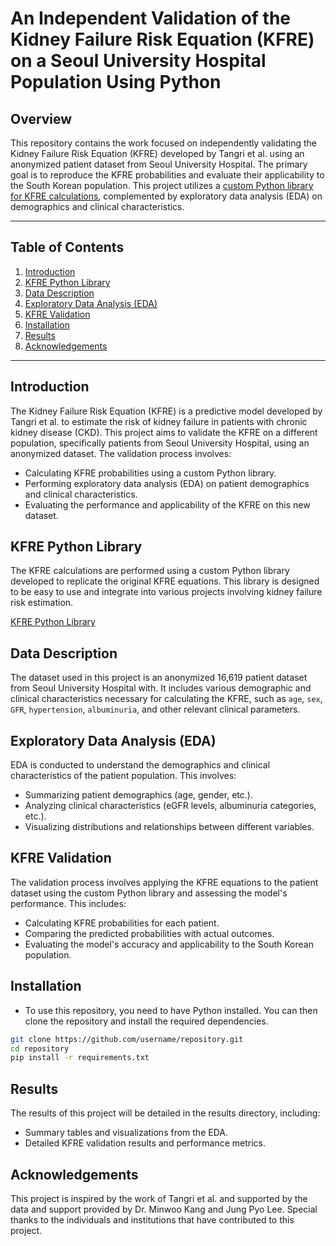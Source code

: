 # An Independent Validation of the Kidney Failure Risk Equation (KFRE) on a Seoul University Hospital Population Using Python

## Overview

This repository contains the work focused on independently validating the Kidney Failure Risk Equation (KFRE) developed by Tangri et al. using an anonymized patient dataset from Seoul University Hospital. The primary goal is to reproduce the KFRE probabilities and evaluate their applicability to the South Korean population. This project utilizes a [custom Python library for KFRE calculations](https://pypi.org/project/kfre), complemented by exploratory data analysis (EDA) on demographics and clinical characteristics.

-----------

## Table of Contents

1. [Introduction](#introduction)
2. [KFRE Python Library](#kfre-python-library)
3. [Data Description](#data-description)
4. [Exploratory Data Analysis (EDA)](#exploratory-data-analysis-eda)
5. [KFRE Validation](#kfre-validation)
6. [Installation](#installation)
7. [Results](#results)
8. [Acknowledgements](#acknowledgements)

-----------

## Introduction

The Kidney Failure Risk Equation (KFRE) is a predictive model developed by Tangri et al. to estimate the risk of kidney failure in patients with chronic kidney disease (CKD). This project aims to validate the KFRE on a different population, specifically patients from Seoul University Hospital, using an anonymized dataset. The validation process involves:

- Calculating KFRE probabilities using a custom Python library.  
- Performing exploratory data analysis (EDA) on patient demographics and clinical characteristics.  
- Evaluating the performance and applicability of the KFRE on this new dataset.

## KFRE Python Library

The KFRE calculations are performed using a custom Python library developed to replicate the original KFRE equations. This library is designed to be easy to use and integrate into various projects involving kidney failure risk estimation. 

[KFRE Python Library](https://pypi.org/project/kfre)

## Data Description

The dataset used in this project is an anonymized 16,619 patient dataset from Seoul University Hospital with. It includes various demographic and clinical characteristics necessary for calculating the KFRE, such as `age`, `sex`, `GFR`, `hypertension`, `albuminuria`, and other relevant clinical parameters.

## Exploratory Data Analysis (EDA)

EDA is conducted to understand the demographics and clinical characteristics of the patient population. This involves:

- Summarizing patient demographics (age, gender, etc.).  
- Analyzing clinical characteristics (eGFR levels, albuminuria categories, etc.).  
- Visualizing distributions and relationships between different variables.


## KFRE Validation

The validation process involves applying the KFRE equations to the patient dataset using the custom Python library and assessing the model's performance. This includes:

- Calculating KFRE probabilities for each patient.  
- Comparing the predicted probabilities with actual outcomes.  
- Evaluating the model's accuracy and applicability to the South Korean population.  

## Installation

- To use this repository, you need to have Python installed. You can then clone the repository and install the required dependencies.

```bash
git clone https://github.com/username/repository.git
cd repository
pip install -r requirements.txt
```

## Results
The results of this project will be detailed in the results directory, including:

- Summary tables and visualizations from the EDA.
- Detailed KFRE validation results and performance metrics.

## Acknowledgements
This project is inspired by the work of Tangri et al. and supported by the data and support provided by Dr. Minwoo Kang and  Jung Pyo Lee. Special thanks to the individuals and institutions that have contributed to this project.



